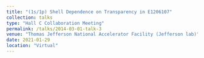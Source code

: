 ```yaml
---
title: "(1s/1p) Shell Dependence on Transparency in E1206107"
collection: talks
type: "Hall C Collaboration Meeting"
permalink: /talks/2014-03-01-talk-3
venue: "Thomas Jefferson National Accelerator Facility (Jefferson lab)"
date: 2021-01-29
location: "Virtual"
---
```

